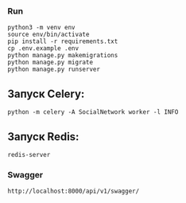 ### Run 

```
python3 -m venv env
source env/bin/activate
pip install -r requirements.txt
cp .env.example .env 
python manage.py makemigrations
python manage.py migrate
python manage.py runserver
```
## Запуск Celery:
```shell
python -m celery -A SocialNetwork worker -l INFO
```
## Запуск Redis:
```shell
redis-server
```
### Swagger
```
http://localhost:8000/api/v1/swagger/
```